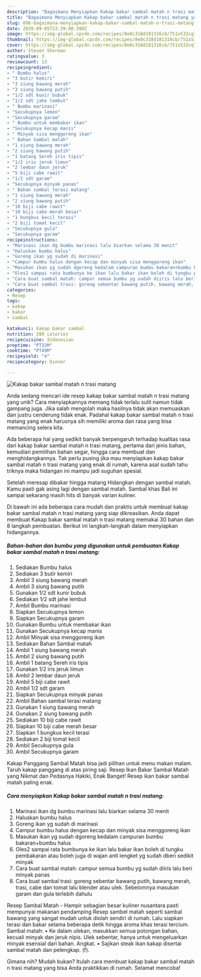 ```yaml
---
description: "Bagaimana Menyiapkan Kakap bakar sambal matah n trasi matang yang Menggugah Selera"
title: "Bagaimana Menyiapkan Kakap bakar sambal matah n trasi matang yang Menggugah Selera"
slug: 896-bagaimana-menyiapkan-kakap-bakar-sambal-matah-n-trasi-matang-yang-menggugah-selera
date: 2020-09-05T23:39:08.590Z
image: https://img-global.cpcdn.com/recipes/8e0c318d181316cb/751x532cq70/kakap-bakar-sambal-matah-n-trasi-matang-foto-resep-utama.jpg
thumbnail: https://img-global.cpcdn.com/recipes/8e0c318d181316cb/751x532cq70/kakap-bakar-sambal-matah-n-trasi-matang-foto-resep-utama.jpg
cover: https://img-global.cpcdn.com/recipes/8e0c318d181316cb/751x532cq70/kakap-bakar-sambal-matah-n-trasi-matang-foto-resep-utama.jpg
author: Steven Sherman
ratingvalue: 3
reviewcount: 13
recipeingredient:
- " Bumbu halus"
- "3 butir kemiri"
- "3 siung bawang merah"
- "3 siung bawang putih"
- "1/2 sdt kunir bubuk"
- "1/2 sdt jahe lembut"
- " Bumbu marinasi"
- "Secukupnya lemon"
- "Secukupnya garam"
- " Bumbu untuk membakar ikan"
- "Secukupnya kecap manis"
- " Minyak sisa menggoreng ikan"
- " Bahan Sambal matah"
- "1 siung bawang merah"
- "2 siung bawang putih"
- "1 batang Sereh iris tipis"
- "1/2 iris jeruk limun"
- "2 lembar daun jeruk"
- "5 biji cabe rawit"
- "1/2 sdt garam"
- "Secukupnya minyak panas"
- " Bahan sambal terasi matang"
- "1 siung bawang merah"
- "2 siung bawang putih"
- "10 biji cabe rawit"
- "10 biji cabe merah besar"
- "1 bungkus kecil terasi"
- "2 biji tomat kecil"
- "Secukupnya gula"
- "Secukupnya garam"
recipeinstructions:
- "Marinasi ikan dg bumbu marinasi lalu biarkan selama 30 menit"
- "Haluskan bumbu halus"
- "Goreng ikan yg sudah di marinasi"
- "Campur bumbu halus dengan kecap dan minyak sisa menggoreng ikan"
- "Masukan ikan yg sudah dgoreng kedalam campuran bumbu bakaran+bumbu halus"
- "Oles2 sampai rata bumbunya ke ikan lalu bakar ikan boleh di tungku pembakaran atau boleh juga di wajan anti lengket yg sudah dberi sedikit minyak"
- "Cara buat sambal matah: campur semua bumbu yg sudah diiris lalu beri minyak panas"
- "Cara buat sambal trasi: goreng sebentar bawang putih, bawang merah, trasi, cabe dan tomat lalu blender atau ulek. Sebelomnya masukan garam dan gula terlebih dahulu"
categories:
- Resep
tags:
- kakap
- bakar
- sambal

katakunci: kakap bakar sambal 
nutrition: 280 calories
recipecuisine: Indonesian
preptime: "PT32M"
cooktime: "PT49M"
recipeyield: "4"
recipecategory: Dinner

---
```



![Kakap bakar sambal matah n trasi matang](https://img-global.cpcdn.com/recipes/8e0c318d181316cb/751x532cq70/kakap-bakar-sambal-matah-n-trasi-matang-foto-resep-utama.jpg)

Anda sedang mencari ide resep kakap bakar sambal matah n trasi matang yang unik? Cara menyiapkannya memang tidak terlalu sulit namun tidak gampang juga. Jika salah mengolah maka hasilnya tidak akan memuaskan dan justru cenderung tidak enak. Padahal kakap bakar sambal matah n trasi matang yang enak harusnya sih memiliki aroma dan rasa yang bisa memancing selera kita.

Ada beberapa hal yang sedikit banyak berpengaruh terhadap kualitas rasa dari kakap bakar sambal matah n trasi matang, pertama dari jenis bahan, kemudian pemilihan bahan segar, hingga cara membuat dan menghidangkannya. Tak perlu pusing jika mau menyiapkan kakap bakar sambal matah n trasi matang yang enak di rumah, karena asal sudah tahu triknya maka hidangan ini mampu jadi suguhan spesial.

Setelah meresap dibakar hingga matang Hidangkan dengan sambal matah. Kamu pasti gak asing lagi dengan sambal matah. Sambal khas Bali ini sampai sekarang masih hits di banyak varian kuliner.


Di bawah ini ada beberapa cara mudah dan praktis untuk membuat kakap bakar sambal matah n trasi matang yang siap dikreasikan. Anda dapat membuat Kakap bakar sambal matah n trasi matang memakai 30 bahan dan 8 langkah pembuatan. Berikut ini langkah-langkah dalam menyiapkan hidangannya.

<!--inarticleads1-->

##### Bahan-bahan dan bumbu yang digunakan untuk pembuatan Kakap bakar sambal matah n trasi matang:

1. Sediakan  Bumbu halus
1. Sediakan 3 butir kemiri
1. Ambil 3 siung bawang merah
1. Ambil 3 siung bawang putih
1. Gunakan 1/2 sdt kunir bubuk
1. Sediakan 1/2 sdt jahe lembut
1. Ambil  Bumbu marinasi
1. Siapkan Secukupnya lemon
1. Siapkan Secukupnya garam
1. Gunakan  Bumbu untuk membakar ikan
1. Gunakan Secukupnya kecap manis
1. Ambil  Minyak sisa menggoreng ikan
1. Sediakan  Bahan Sambal matah
1. Ambil 1 siung bawang merah
1. Ambil 2 siung bawang putih
1. Ambil 1 batang Sereh iris tipis
1. Gunakan 1/2 iris jeruk limun
1. Ambil 2 lembar daun jeruk
1. Ambil 5 biji cabe rawit
1. Ambil 1/2 sdt garam
1. Siapkan Secukupnya minyak panas
1. Ambil  Bahan sambal terasi matang
1. Gunakan 1 siung bawang merah
1. Gunakan 2 siung bawang putih
1. Sediakan 10 biji cabe rawit
1. Siapkan 10 biji cabe merah besar
1. Siapkan 1 bungkus kecil terasi
1. Sediakan 2 biji tomat kecil
1. Ambil Secukupnya gula
1. Ambil Secukupnya garam


Kakap Panggang Sambal Matah bisa jadi pilihan untuk menu makan malam. Taruh kakap panggang di atas piring saji. Resep Ikan Bakar Sambal Matah yang Nikmat dan Pedasnya Hakiki, Enak Banget! Resep ikan bakar sambal matah paling enak. 

<!--inarticleads2-->

##### Cara menyiapkan Kakap bakar sambal matah n trasi matang:

1. Marinasi ikan dg bumbu marinasi lalu biarkan selama 30 menit
1. Haluskan bumbu halus
1. Goreng ikan yg sudah di marinasi
1. Campur bumbu halus dengan kecap dan minyak sisa menggoreng ikan
1. Masukan ikan yg sudah dgoreng kedalam campuran bumbu bakaran+bumbu halus
1. Oles2 sampai rata bumbunya ke ikan lalu bakar ikan boleh di tungku pembakaran atau boleh juga di wajan anti lengket yg sudah dberi sedikit minyak
1. Cara buat sambal matah: campur semua bumbu yg sudah diiris lalu beri minyak panas
1. Cara buat sambal trasi: goreng sebentar bawang putih, bawang merah, trasi, cabe dan tomat lalu blender atau ulek. Sebelomnya masukan garam dan gula terlebih dahulu


Resep Sambal Matah - Hampir sebagian besar kuliner nusantara pasti mempunyai makanan pendamping Resep sambel matah seperti sambal bawang yang sangat mudah untuk diolah sendiri di rumah. Lalu siapkan terasi dan bakar selama beberapa detik hingga aroma khas terasi tercium. Sambal matah: • Ke dalam ulekan, masukkan semua potongan bahan, kecuali minyak dan jeruk nipis. Ulek sebentar, hanya untuk mengeluarkan minyak esensial dari bahan. Angkat. • Sajikan steak ikan kakap disertai sambal matah dan pelengkap. (f). 

Gimana nih? Mudah bukan? Itulah cara membuat kakap bakar sambal matah n trasi matang yang bisa Anda praktikkan di rumah. Selamat mencoba!
